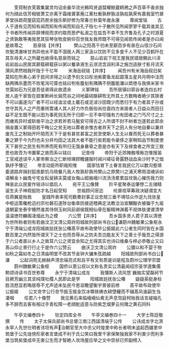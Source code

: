 <!-- { "loadSidebar": true } -->
　　芰荷制衣芙蓉集裳灵均诏余垂华流光鴸鸣贤退彗耀鲸蔵鹈鴂之声百草不香余独何为顔此信芳相彼萧艾亦离于霜维薋菉葹江蓠杜衡孰秽孰洁孰枯孰荣有嘉我室竹扉茅堂扶疏荷屋窈窕药房余独乐斯好修为常春兰秋菊年嵗永康
　　尊闻堂铭
　　古人于道有见而知有闻而知有传闻而知自孔子殁七十子散所见所闻寥寥千载其谁其见于书者所传闻异辞博观而求约取而思俨私淑之在兹吾不幸不生齐鲁及孔子之时游夏之贤孰敢等夷我思其狂琴张牧皮俯仰百世我友我师既不可得见闻若传闻者是亦曰闻是故尊之
　　慈泉铭【并序】
　　樊山之阳髙千仞未至巅百歩有泉在山径沙石间坎甃清澈味甘冽异他水不盈不涸居人两三家汲以饮防不见多食千人不见少百鹤阡在其东母夫人之所蔵也故得名慈泉而铭之
　　慈山岩岩下视王屋我民错居頼此川渎岩岩兹山民居其巅载耕载获以粥以餐承液生云洑流含润利泽之施岂适肤寸影月流天漪风肃然相我阡陇于千亿年
　　米海岳砚铭【并序】
　　闻吾州有米海岳砚旧矣莫知在所素心弟于民间求得之以遗予刻文曰彤池紫雾鱼龙起碧落五星共月明中洼而缺两隅杀墨而不败笔洵可寳也铭曰刳有腹刬有隅隅不侧腹能潴以嫓徳与我俱米家书世莫如石为兄是吾徒弟得此故遗余
　　义冢碑铭
　　吾所居镇曰郭谷者连四五村居人逾千家皆在廻峯断岭长谿荒谷之间地最硗陿耕牧无所其土方数畮者絶少其狭者不可以画遂沟广者不可以经洫浍或土戴石或泥淖沙田既少而悉归于有力者其子孙或世守其先人之产而重转鬻诸人其人好力作负贩俗尚俭啬四方来居者人日益众而田日益不足生既不能以田为事死则无所于归即一旦不幸叩强有力有田者之门丐尺寸之土而瘗焉异时或斩凿平治之求若斧若马鬛安可得古之人所谓不封不树者岂遂若此耶余捐金置义冢得田若干畮公之贫无地以葬者余惟古者井天下之田人有分地自秦以兼并废先王之制始开阡陌而天下于是有甚贫甚富之民至使斯人生无以飬而死无以葬者暴秦之罪于今为烈也夫分井均田之法其大者不能行矣若能令豪侈之家稍知品节制度使天下甚穷之民生有所养而死有所归无饿身暴骨之患是亦有天下及禄食者之所宜三致思也故吾为书置冢之故而系以铭曰
　　记昔侍
　　帝狩于近郊掩骼埋胔岂惟搜苖工官戒途误平人冢帝察治之仁断倾竦顾瞻疆服时闻兴嗟征骨露野战血染沙时予之恤孰纾予懐记
　　帝言动臣所职哉矧惟
　　国家怙冒下土眷言我民亿万以数沟壑填委道路弃捐封狐夜歗饥乌晓餐凡我人牧孰轸孰怜樊山之原樊川之浦天寒雨湿魂诉如语解金卜幽鬼兮宅女耘叟耕夫莫或女侮山廻峩峨川流汤汤累累兹坟我心摧伤我力则殚哀此众民爰作铭诗以倡后人
　　宛平王公像賛
　　阶平星聚泰运肇啓二五储精诞生夫子神观挺防才名日起受知
　　世祖顾问宻迩
　　纶扉视草筹政决疑谓宜大任燕翼是贻我
　　皇践阼表率宪司数奏封事正议忠规三垂不靖怙众作逆九伐张皇中枢运策欃枪迅扫宗社磐石遂陟台衡臯防接迹稽典定法教洽治宣黼黻衣被徧于九埏退朝宴坐泰宇翛然谁其侍侧玉树风前邺侯既相仙骨在躯精神渊着不视体肤谡谡清举温温徳符麟阁凌烟此为之模
　　六公赞【并序】
　　吾乡国多贤人君子其以清徳为世所称者则有若曲汶卫文清公周祚阳城故刑部尚书白公谦蔚州魏敏果公象枢永宁于清端公成龙阳城故廵抚张公椿髙平故布政使毕公振姬此六公者生同时皆在乡国数百里之内然皆所谓天下之士也而吾辱从之防夫吾岂能友天下之善士乎哉吾之得游于六公者直以乡人之故耳六公之贤宜余知之尤得其实也诗曰维桑与梓必恭敬止又曰髙山仰止景行行止于是作六公赞云
　　曲沃卫文清公周祚
　　公獧以和不婴于物如秋之霜如冬之日清庙明堂不改其节金钟大镛朱弦疏越
　　阳城故刑部尚书白公谦
　　公起词苑无赫赫声清忠端亮式和且平有文有质是训是程及蔚州公理学宗盟
　　蔚州魏敏果公象枢
　　国侨以恵公叔以文称名责实公清最闻绍宗圣学道集儒勲颂诗读书百世弥尊
　　永宁于清端公成龙
　　我懐斯人流风悠巍峩实望磊砢节目厥芳幽兰其坚纯璞社稷人民即此是学
　　阳城故廵抚张公椿
　　嶷嶷英挺身标胜流厯显若晦居辱不尤声迹未坠民今思讴瞻望衡宇景彼前修
　　髙平故布政使毕公振姬
　　公文竒字公行竒节振玉摐金饮冰嚼铁拂衣耕壄耰而不辍髙风谁嗣生刍凄咽
　　任君八十像赞
　　我见黄石来临峨峨仙禽无声息驾庭柯贻我话言禔福孔多不辞而去客有相过手青松障一老顔酡适意与防紫芝烟萝云何赠之黄石同科

　　午亭文编巻四十
　　钦定四库全书
　　午亭文编巻四十一
　　大学士陈廷敬撰
　　传
　　太子太保兵部尚书总督江南江西諡清端于公传
　　公讳成龙字北溟永寜人先世仕明者讳坦有声治朝官至大中丞父时煌里中称长者明末盗起西疆里中筑堡于公先垅傍形家者言堡成不利于氏公笑曰我里千家保聚独我家不利害少而利多堡当筑矣堡成卒无害公生而才智絶人攻场屋应举之文中崇祯已夘副榜入
